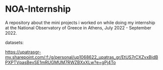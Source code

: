 # NOA-Internship

A repository about the mini projects i worked on while doing my internship at the National Observatory of Greece in Athens, July 2022 - September 2022.

datasets:

https://upatrasgr-my.sharepoint.com/:f:/g/personal/up1068622_upatras_gr/EtUS7rCXZvxBjdBPXPTVpasBevSE1mRUGMUM7RWZBXxXLw?e=gPj4To
